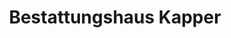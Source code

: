 ---
title: "Bestattungshaus Kapper"
url: /bobenheim-roxheim/bestattungshaus-kapper/
shop: Bestattungen
---